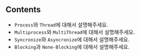 ## Contents
- `Process`와 `Thread`에 대해서 설명해주세요.
- `Multiprocess`와 `MultiThread`에 대해서 설명해주세요.
- `Syncronize`와 `Asyncronize`에 대해서 설명해주세요.
- `Blocking`과 `None-Blocking`에 대해서 설명해주세요.
